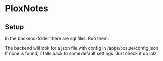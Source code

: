 # PloxNotes 

## Setup 

In the backend-folder there are sql files. Run them.

The backend will look for a json file with config in /apps/bos.se/config.json
If none is found, it falls back to some default settings. Just check if up lolz.
